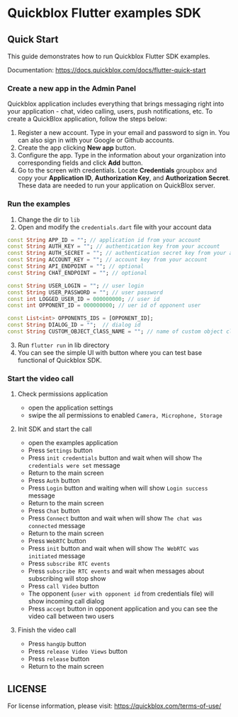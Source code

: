# Quickblox Flutter examples SDK

## Quick Start
This guide demonstrates how to run Quickblox Flutter SDK examples.

Documentation: https://docs.quickblox.com/docs/flutter-quick-start

### Create a new app in the Admin Panel
Quickblox application includes everything that brings messaging right into your application - chat, video calling, users, push notifications, etc. To create a QuickBlox application, follow the steps below:

1. Register a new account. Type in your email and password to sign in. You can also sign in with your Google or Github accounts. 
2. Create the app clicking **New app** button. 
3. Configure the app. Type in the information about your organization into corresponding fields and click **Add** button.
4. Go to the screen with credentials. Locate **Credentials** groupbox and copy your **Application ID**, **Authorization Key**, and **Authorization Secret**. These data are needed to run your application on QuickBlox server.

### Run the examples

1. Change the dir to `lib`
2. Open and modify the `credentials.dart` file with your account data

```dart
const String APP_ID = ""; // application id from your account
const String AUTH_KEY = ""; // authentication key from your account
const String AUTH_SECRET = ""; // authentication secret key from your account
const String ACCOUNT_KEY = ""; // account key from your account
const String API_ENDPOINT = ""; // optional
const String CHAT_ENDPOINT = ""; // optional

const String USER_LOGIN = ""; // user login
const String USER_PASSWORD = ""; // user password
const int LOGGED_USER_ID = 000000000; // user id
const int OPPONENT_ID = 000000000; // uer id of opponent user

const List<int> OPPONENTS_IDS = [OPPONENT_ID];
const String DIALOG_ID = "";  // dialog id
const String CUSTOM_OBJECT_ClASS_NAME = ""; // name of custom object class
```
3. Run `flutter run` in lib directory
4. You can see the simple UI with button where you can test base functional of Quickblox SDK.

### Start the video call

1. Check permissions application
    - open the application settings
    - swipe the all permissions to enabled `Camera, Microphone, Storage`
2. Init SDK and start the call
    - open the examples application
    - Press `Settings` button
    - Press `init credentials` button and wait when will show `The credentials were set` message
    - Return to the main screen
    - Press `Auth` button
    - Press `Login` button and waiting when will show `Login success` message 
    - Return to the main screen
    - Press `Chat` button
    - Press `Connect` button and wait when will show `The chat was connected` message
    - Return to the main screen
    - Press `WebRTC` button
    - Press `init` button and wait when will show `The WebRTC was initiated` message
    - Press `subscribe RTC events`
    - Press `subscribe RTC events` and wait when messages about subscribing will stop show
    - Press `call Video` button
    - The opponent (`user with opponent id` from credentials file) will show incoming call dialog
    - Press `accept` button in opponent application and you can see the video call between two users
 
 3. Finish the video call
    - Press `hangUp` button
    - Press `release Video Views`  button
    - Press `release` button
    - Return  to the main screen

## LICENSE
For license information, please visit: https://quickblox.com/terms-of-use/